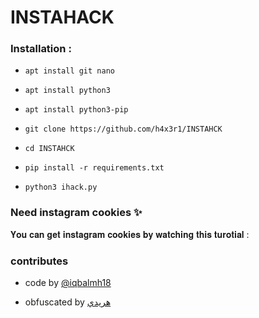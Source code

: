 # INSTAHACK



### Installation :

* `apt install git nano`

* `apt install python3`

* `apt install python3-pip`

* `git clone https://github.com/h4x3r1/INSTAHCK`

* `cd INSTAHCK`

* `pip install -r requirements.txt`

* `python3 ihack.py`


### Need instagram cookies ✨️

𝐘𝐨𝐮 𝐜𝐚𝐧 𝐠𝐞𝐭 𝐢𝐧𝐬𝐭𝐚𝐠𝐫𝐚𝐦 𝐜𝐨𝐨𝐤𝐢𝐞𝐬 𝐛𝐲 𝐰𝐚𝐭𝐜𝐡𝐢𝐧𝐠 
𝐭𝐡𝐢𝐬 𝐭𝐮𝐫𝐨𝐭𝐢𝐚𝐥 : 



### contributes

- code by [@iqbalmh18](https://instagram.com/iqbalmh18)

- obfuscated by [هريدي](https://github.com/h4x3r1)

